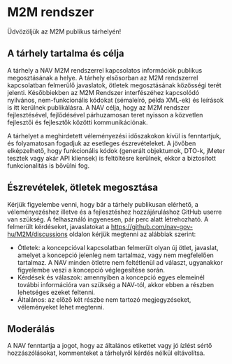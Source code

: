 # M2M rendszer

Üdvözöljük az M2M publikus tárhelyén!

## A tárhely tartalma és célja

A tárhely a NAV M2M rendszerrel kapcsolatos információk publikus megosztásának a helye. A tárhely elsősorban az M2M rendszerrel kapcsolatban felmerülő javaslatok, ötletek megosztásának közösségi terét jelenti.
Későbbiekben az M2M Rendszer interfészéhez kapcsolódó nyilvános, nem-funkcionális kódokat (sémaleíró, példa XML-ek) és leírások is itt kerülnek publikálásra.
A NAV célja, hogy az M2M rendszer fejlesztésével, fejlődésével párhuzamosan teret nyisson a közvetlen fejlesztői és fejlesztők közötti kommunikációnak.

A tárhelyet a meghirdetett véleményezési időszakokon kívül is fenntartjuk, és folyamatosan fogadjuk az esetleges észrevételeket. A jövőben elképzelhető, hogy funkcionális kódok (generált objektumok, DTO-k, jMeter tesztek vagy akár API kliensek) is feltöltésre kerülnek, ekkor a biztosított funkcionalitás is bővülni fog.

## Észrevételek, ötletek megosztása

Kérjük figyelembe venni, hogy bár a tárhely publikusan elérhető, a véleményezéshez illetve  és a fejlesztéshez hozzájáruláshoz GitHub userre van szükség. A felhasználó ingyenesen, pár perc alatt létrehozható. A felmerült kérdéseket, javaslatokat a https://github.com/nav-gov-hu/M2M/discussions oldalon kérjük megtenni az alábbiak szerint:
-	Ötletek: a koncepcióval kapcsolatban felmerült olyan új ötlet, javaslat, amelyet a koncepció jelenleg nem tartalmaz, vagy nem megfelelően tartalmaz. A NAV minden ötletre nem feltétlenül ad választ, ugyanakkor figyelembe veszi a koncepció véglegesítése során.
-	Kérdések és válaszok: amennyiben a koncepció egyes elemeinél további információra van szükség a NAV-tól, akkor ebben a részben lehetséges ezeket feltenni.
-	Általános: az előző két részbe nem tartozó megjegyzéseket, véleményeket lehet megtenni.

## Moderálás

A NAV fenntartja a jogot, hogy az általános etikettet vagy jó ízlést sértő hozzászólásokat, kommenteket a tárhelyről kérdés nélkül eltávolítsa.